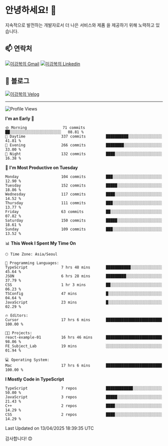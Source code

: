 # 안녕하세요! 👋

지속적으로 발전하는 개발자로서 더 나은 서비스와 제품
을 제공하기 위해 노력하고 있습니다.

## 📫 연락처
[![이강복의 Gmail](https://img.shields.io/badge/Gmail-D14836?style=for-the-badge&logo=gmail&logoColor=white)](mailto:pmmm114@gmail.com)
[![이강복의 Linkedin](https://img.shields.io/badge/LinkedIn-0077B5?style=for-the-badge&logo=linkedin&logoColor=white)](https://www.linkedin.com/in/lkb0297)

## 📝 블로그
[![이강복의 Velog](https://img.shields.io/badge/Velog-ffffff?style=for-the-badge&logo=velog)](https://velog.io/@pmmm114/posts)

---
<!--START_SECTION:waka-->
![Profile Views](http://img.shields.io/badge/Profile%20Views-0-blue)

**I'm an Early 🐤** 

```text
🌞 Morning                71 commits          ██░░░░░░░░░░░░░░░░░░░░░░░   08.81 % 
🌆 Daytime                337 commits         ██████████░░░░░░░░░░░░░░░   41.81 % 
🌃 Evening                266 commits         ████████░░░░░░░░░░░░░░░░░   33.00 % 
🌙 Night                  132 commits         ████░░░░░░░░░░░░░░░░░░░░░   16.38 % 
```
📅 **I'm Most Productive on Tuesday** 

```text
Monday                   104 commits         ███░░░░░░░░░░░░░░░░░░░░░░   12.90 % 
Tuesday                  152 commits         █████░░░░░░░░░░░░░░░░░░░░   18.86 % 
Wednesday                117 commits         ████░░░░░░░░░░░░░░░░░░░░░   14.52 % 
Thursday                 111 commits         ███░░░░░░░░░░░░░░░░░░░░░░   13.77 % 
Friday                   63 commits          ██░░░░░░░░░░░░░░░░░░░░░░░   07.82 % 
Saturday                 150 commits         █████░░░░░░░░░░░░░░░░░░░░   18.61 % 
Sunday                   109 commits         ███░░░░░░░░░░░░░░░░░░░░░░   13.52 % 
```


📊 **This Week I Spent My Time On** 

```text
🕑︎ Time Zone: Asia/Seoul

💬 Programming Languages: 
TypeScript               7 hrs 48 mins       ███████████░░░░░░░░░░░░░░   45.64 % 
JSON                     6 hrs 28 mins       █████████░░░░░░░░░░░░░░░░   37.79 % 
CSS                      1 hr 3 mins         ██░░░░░░░░░░░░░░░░░░░░░░░   06.23 % 
TSConfig                 47 mins             █░░░░░░░░░░░░░░░░░░░░░░░░   04.64 % 
JavaScript               23 mins             █░░░░░░░░░░░░░░░░░░░░░░░░   02.29 % 

🔥 Editors: 
Cursor                   17 hrs 6 mins       █████████████████████████   100.00 % 

🐱‍💻 Projects: 
react-example-01         16 hrs 46 mins      █████████████████████████   98.06 % 
FE_Subject_Lab           19 mins             ░░░░░░░░░░░░░░░░░░░░░░░░░   01.94 % 

💻 Operating System: 
Mac                      17 hrs 6 mins       █████████████████████████   100.00 % 
```

**I Mostly Code in TypeScript** 

```text
TypeScript               7 repos             ████████████░░░░░░░░░░░░░   50.00 % 
JavaScript               3 repos             █████░░░░░░░░░░░░░░░░░░░░   21.43 % 
C++                      2 repos             ████░░░░░░░░░░░░░░░░░░░░░   14.29 % 
CSS                      2 repos             ████░░░░░░░░░░░░░░░░░░░░░   14.29 % 
```




 Last Updated on 13/04/2025 18:39:35 UTC
<!--END_SECTION:waka-->

감사합니다! 😊
